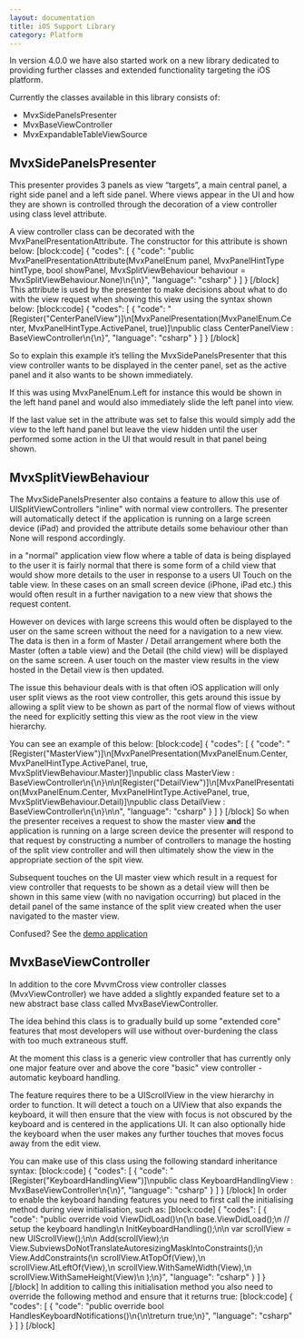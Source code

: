 ```yaml
---
layout: documentation
title: iOS Support Library
category: Platform
---
```

In version 4.0.0 we have also started work on a new library dedicated to providing further classes and extended functionality targeting the iOS platform.

Currently the classes available in this library consists of:

 * MvxSidePanelsPresenter
 * MvxBaseViewController
 * MvxExpandableTableViewSource

## MvxSidePanelsPresenter

This presenter provides 3 panels as view “targets”, a main central panel, a right side panel and a left side panel.  Where views appear in the UI and how they are shown is controlled through the decoration of a view controller using  class level attribute.

A view controller class can be decorated with the MvxPanelPresentationAttribute.  The constructor for this attribute is shown below:
[block:code]
{
  "codes": [
    {
      "code": "public MvxPanelPresentationAttribute(MvxPanelEnum panel, MvxPanelHintType hintType, bool showPanel, MvxSplitViewBehaviour behaviour = MvxSplitViewBehaviour.None)\n{\n}",
      "language": "csharp"
    }
  ]
}
[/block]
This attribute is used by the presenter to make decisions about what to do with the view request when showing this view using the syntax shown below:
[block:code]
{
  "codes": [
    {
      "code": "[Register(\"CenterPanelView\")]\n[MvxPanelPresentation(MvxPanelEnum.Center, MvxPanelHintType.ActivePanel, true)]\npublic class CenterPanelView : BaseViewController<CenterPanelViewModel>\n{\n}",
      "language": "csharp"
    }
  ]
}
[/block]

So to explain this example it’s telling the MvxSidePanelsPresenter that this view controller wants to be displayed in the center panel, set as the active panel and it also wants to be shown immediately.

If this was using MvxPanelEnum.Left for instance this would be shown in the left hand panel and would also immediately slide the left panel into view.

If the last value set in the attribute was set to false this would simply add the view to the left hand panel but leave the view hidden until the user performed some action in the UI that would result in that panel being shown.

## MvxSplitViewBehaviour

The MvxSidePanelsPresenter also contains a feature to allow this use of UISplitViewControllers "inline" with normal view controllers.  The presenter will automatically detect if the application is running on a large screen device (iPad) and provided the attribute details some behaviour other than None will respond accordingly.

in a "normal" application view flow where a table of data is being displayed to the user it is fairly normal that there is some form of a child view that would show more details to the user in response to a users UI Touch on the table view.  In these cases on an small screen device (iPhone, iPad etc.) this would often result in a further navigation to a new view that shows the request content.

However on devices with large screens this would often be displayed to the user on the same screen without the need for a navigation to a new view.  The data is then in a form of Master / Detail arrangement where both the Master (often a table view) and the Detail (the child view) will be displayed on the same screen.  A user touch on the master view results in the view hosted in the Detail view is then updated.

The issue this behaviour deals with is that often iOS application will only user split views as the root view controller, this gets around this issue by allowing a split view to be shown as part of the normal flow of views without the need for explicitly setting this view as the root view in the view hierarchy.

You can see an example of this below:
[block:code]
{
  "codes": [
    {
      "code": "[Register(\"MasterView\")]\n[MvxPanelPresentation(MvxPanelEnum.Center, MvxPanelHintType.ActivePanel, true, MvxSplitViewBehaviour.Master)]\npublic class MasterView : BaseViewController<MasterViewModel>\n{\n}\n\n[Register(\"DetailView\")]\n[MvxPanelPresentation(MvxPanelEnum.Center, MvxPanelHintType.ActivePanel, true, MvxSplitViewBehaviour.Detail)]\npublic class DetailView : BaseViewController<DetailViewModel>\n{\n}\n\n",
      "language": "csharp"
    }
  ]
}
[/block]
So when the presenter receives a request to show the master view **and** the application is running on a large screen device the presenter will respond to that request by constructing a number of controllers to manage the hosting of the split view controller and will then ultimately show the view in the appropriate section of the spit view.

Subsequent touches on the UI master view which result in a request for view controller that requests to be shown as a detail view will then be shown in this same view (with no navigation occurring) but placed in the detail panel of the same instance of the split view created when the user navigated to the master view.

Confused?  See the [demo application](https://github.com/MvvmCross/MvvmCross-iOSSupport)

## MvxBaseViewController

In addition to the core MvvmCross view controller classes (MvxViewController) we have added a slightly expanded feature set to a new abstract base class called MvxBaseViewController.

The idea behind this class is to gradually build up some "extended core" features that most developers will use without over-burdening  the class with too much extraneous stuff.

At the moment this class is a generic view controller that has currently only one major feature over and above the core "basic" view controller - automatic keyboard handling.

The feature requires there to be a UIScrollView in the view hierarchy in order to function.  It will detect a touch on a UIView that also expands the keyboard, it will then ensure that the view with focus is not obscured by the keyboard and is centered in the applications UI.  It can also optionally hide the keyboard when the user makes any further touches that moves focus away from the edit view.

You can make use of this class using the following standard inheritance syntax:
[block:code]
{
  "codes": [
    {
      "code": "[Register(\"KeyboardHandlingView\")]\npublic class KeyboardHandlingView : MvxBaseViewController<KeyboardHandlingViewModel>\n{\n}",
      "language": "csharp"
    }
  ]
}
[/block]
In order to enable the keyboard handing features you need to first call the initialising method during view initialisation, such as:
[block:code]
{
  "codes": [
    {
      "code": "public override void ViewDidLoad()\n{\n  base.ViewDidLoad();\n  // setup the keyboard handling\n  InitKeyboardHandling();\n\n  var scrollView = new UIScrollView();\n\n  Add(scrollView);\n  View.SubviewsDoNotTranslateAutoresizingMaskIntoConstraints();\n  View.AddConstraints(\n    scrollView.AtTopOf(View),\n    scrollView.AtLeftOf(View),\n    scrollView.WithSameWidth(View),\n    scrollView.WithSameHeight(View)\n  );\n}",
      "language": "csharp"
    }
  ]
}
[/block]
In addition to calling this initialisation method you also need to override the following method and ensure that it returns true:
[block:code]
{
  "codes": [
    {
      "code": "public override bool HandlesKeyboardNotifications()\n{\n\treturn true;\n}",
      "language": "csharp"
    }
  ]
}
[/block]